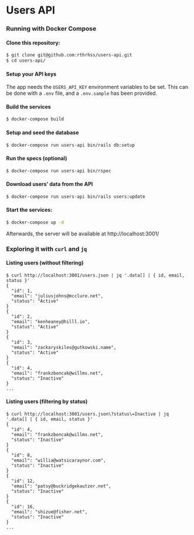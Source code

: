 # Users API

### Running with Docker Compose

#### Clone this repository:

```bash
$ git clone git@github.com:rthrhss/users-api.git
$ cd users-api/
```

#### Setup your API keys

The app needs the `USERS_API_KEY` environment variables to be set. This can be done with a `.env` file, and a `.env.sample` has been provided.

#### Build the services

```bash
$ docker-compose build
```

#### Setup and seed the database

```bash
$ docker-compose run users-api bin/rails db:setup
```

#### Run the specs (optional)

```bash
$ docker-compose run users-api bin/rspec
```

#### Download users' data from the API

```bash
$ docker-compose run users-api bin/rails users:update
```

#### Start the services:

```bash
$ docker-compose up -d
```

Afterwards, the server will be available at http://localhost:3001/

### Exploring it with `curl` and `jq`

#### Listing users (without filtering)
```
$ curl http://localhost:3001/users.json | jq '.data[] | { id, email, status }'
{
  "id": 1,
  "email": "juliusjohns@mcclure.net",
  "status": "Active"
}
{
  "id": 2,
  "email": "kenheaney@hilll.io",
  "status": "Active"
}
{
  "id": 3,
  "email": "zackaryskiles@gutkowski.name",
  "status": "Active"
}
{
  "id": 4,
  "email": "frankzboncak@willms.net",
  "status": "Inactive"
}
...
```

#### Listing users (filtering by status)

```
$ curl http://localhost:3001/users.json\?status\=Inactive | jq '.data[] | { id, email, status }'
{
  "id": 4,
  "email": "frankzboncak@willms.net",
  "status": "Inactive"
}
{
  "id": 8,
  "email": "willia@watsicaraynor.com",
  "status": "Inactive"
}
{
  "id": 12,
  "email": "patsy@buckridgekautzer.net",
  "status": "Inactive"
}
{
  "id": 16,
  "email": "shizue@fisher.net",
  "status": "Inactive"
}
...
```
